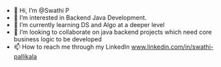 - 👋 Hi, I’m @Swathi P
- 👀 I’m interested in Backend Java Development.
- 🌱 I’m currently learning DS and Algo at a deeper level
- 💞️ I’m looking to collaborate on java backend projects which need core business logic to be developed
- 📫 How to reach me through my LinkedIn www.linkedin.com/in/swathi-pallikala 

<!---
PallikalaS/PallikalaS is a ✨ special ✨ repository because its `README.md` (this file) appears on your GitHub profile.
You can click the Preview link to take a look at your changes.
--->
